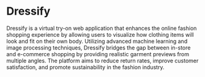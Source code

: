 # Dressify
Dressify is a virtual try-on web application that enhances the online fashion shopping experience by allowing users to visualize how clothing items will look and fit on their own body. Utilizing advanced machine learning and image processing techniques, Dressify bridges the gap between in-store and e-commerce shopping by providing realistic garment previews from multiple angles. The platform aims to reduce return rates, improve customer satisfaction, and promote sustainability in the fashion industry.
